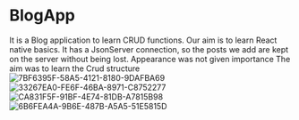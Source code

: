 # BlogApp
It is a Blog application to learn CRUD functions. Our aim is to learn React native basics. 
It has a JsonServer connection, so the posts we add are kept on the server without being lost.
Appearance was not given importance The aim was to learn the Crud structure
![7BF6395F-58A5-4121-8180-9DAFBA69](https://user-images.githubusercontent.com/108815807/217530729-f80cccd4-135c-4513-8bb8-b94ad129b0fd.jpg)
![33267EA0-FE6F-46BA-8971-C8752277](https://user-images.githubusercontent.com/108815807/217530780-5f668052-18d9-4b2f-bb20-0a53e28dbbb5.jpg)
![CA831F5F-91BF-4E74-81DB-A7815B98](https://user-images.githubusercontent.com/108815807/217531192-77b818f8-0b84-4827-a940-94ac656ef931.jpg)
![6B6FEA4A-9B6E-487B-A5A5-51E5815D](https://user-images.githubusercontent.com/108815807/217530847-de5670fa-77a6-4d92-a954-47bfe6a2535f.jpg)

